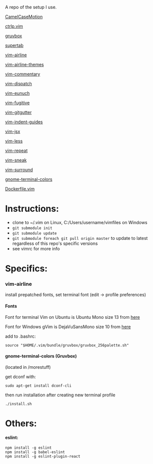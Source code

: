 A repo of the setup I use.

[CamelCaseMotion](https://github.com/bkad/camelcasemotion)

[ctrlp.vim](https://github.com/ctrlpvim/ctrlp.vim)

[gruvbox](https://github.com/morhetz/gruvbox/)

[supertab](https://github.com/ervandew/supertab)

[vim-airline](https://github.com/vim-airline/vim-airline)

[vim-airline-themes](https://github.com/vim-airline/vim-airline-themes)

[vim-commentary](https://github.com/tpope/vim-commentary)

[vim-dispatch](https://github.com/tpope/vim-dispatch)

[vim-eunuch](https://github.com/tpope/vim-eunuch)

[vim-fugitive](https://github.com/tpope/vim-fugitive)

[vim-gitgutter](https://github.com/airblade/vim-gitgutter)

[vim-indent-guides](https://github.com/nathanaelkane/vim-indent-guides)

[vim-jsx](https://github.com/mxw/vim-jsx)

[vim-less](https://github.com/groenewege/vim-less)

[vim-repeat](https://github.com/tpope/vim-repeat)

[vim-sneak](https://github.com/justinmk/vim-sneak)

[vim-surround](https://github.com/tpope/vim-surround)

[gnome-terminal-colors](https://github.com/metalelf0/gnome-terminal-colors)

[Dockerfile.vim](https://github.com/ekalinin/Dockerfile.vim)

# Instructions:
* clone to ~/.vim on Linux, C:/Users/username/vimfiles on Windows
* `git submodule init`
* `git submodule update`
* `git submodule foreach git pull origin master` to update to latest regardless of this repo's specific versions
* see vimrc for more info

# Specifics:



### vim-airline

install prepatched fonts, set terminal font (edit -> profile preferences)

#### Fonts

Font for terminal Vim on Ubuntu is Ubuntu Mono size 13 from [here](https://github.com/powerline/fonts/tree/master/UbuntuMono)

Font for Windows gVim is DejaVuSansMono size 10 from [here](https://github.com/powerline/fonts/tree/master/DejaVuSansMono)

add to .bashrc:
~~~
source "$HOME/.vim/bundle/gruvbox/gruvbox_256palette.sh"
~~~
#### gnome-terminal-colors (Gruvbox)

(located in /morestuff)

get dconf with:
~~~
sudo apt-get install dconf-cli
~~~
then run installation after creating new terminal profile
~~~
./install.sh
~~~

# Others:

#### eslint:

~~~
npm install -g eslint
npm install -g babel-eslint
npm install -g eslint-plugin-react
~~~
